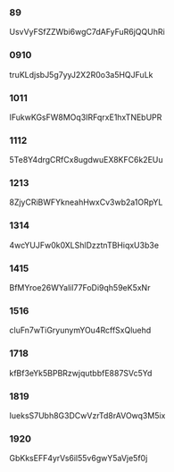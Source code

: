 ### 89
UsvVyFSfZZWbi6wgC7dAFyFuR6jQQUhRi

### 0910
truKLdjsbJ5g7yyJ2X2R0o3a5HQJFuLk

### 1011
IFukwKGsFW8MOq3IRFqrxE1hxTNEbUPR

### 1112
5Te8Y4drgCRfCx8ugdwuEX8KFC6k2EUu

### 1213
8ZjyCRiBWFYkneahHwxCv3wb2a1ORpYL

### 1314
4wcYUJFw0k0XLShlDzztnTBHiqxU3b3e

### 1415
BfMYroe26WYalil77FoDi9qh59eK5xNr

### 1516
cluFn7wTiGryunymYOu4RcffSxQluehd

### 1718
kfBf3eYk5BPBRzwjqutbbfE887SVc5Yd

### 1819
IueksS7Ubh8G3DCwVzrTd8rAVOwq3M5ix

### 1920
GbKksEFF4yrVs6il55v6gwY5aVje5f0j
